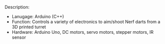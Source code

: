 Description:
  - Lanugage: Arduino (C++)
  - Function: Controls a variety of electronics to aim/shoot Nerf darts from a 3D printed turret
  - Hardware: Arduino Uno, DC motors, servo motors, stepper motors, IR sensor
